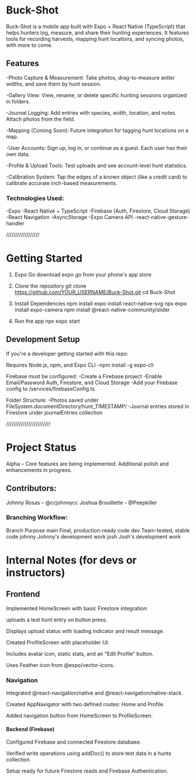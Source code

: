 # Buck-Shot

Buck-Shot is a mobile app built with Expo + React Native (TypeScript) that helps hunters log, measure, and share their hunting experiences. It features tools for recording harvests, mapping hunt locations, and syncing photos, with more to come.

## Features
-Photo Capture & Measurement: Take photos, drag-to-measure antler widths, and save them by hunt session.

-Gallery View: View, rename, or delete specific hunting sessions organized in folders.

-Journal Logging: Add entries with species, width, location, and notes. Attach photos from the field.

-Mapping (Coming Soon): Future integration for tagging hunt locations on a map.

-User Accounts: Sign up, log in, or continue as a guest. Each user has their own data.

-Profile & Upload Tools: Test uploads and see account-level hunt statistics.

-Calibration System: Tap the edges of a known object (like a credit card) to calibrate accurate inch-based measurements.

### Technologies Used:
-Expo
-React Native + TypeScript
-Firebase (Auth, Firestore, Cloud Storage)
-React Navigation
-AsyncStorage
-Expo Camera API
-react-native-gesture-handler

//////////////////
# Getting Started
1. Expo Go
download expo go from your phone's app store

2. Clone the repository
git clone https://github.com/YOUR_USERNAME/Buck-Shot.git
cd Buck-Shot

3. Install Dependencies
npm install
expo install react-native-svg
npx expo install expo-camera
npm install @react-native-community/slider

4. Run the app
npx expo start

## Development Setup
If you're a developer getting started with this repo:

Requires Node.js, npm, and Expo CLI
-npm install -g expo-cli

Firebase must be configured:
    -Create a Firebase project
    -Enable Email/Password Auth, Firestore, and Cloud Storage
    -Add your Firebase config to /services/firebaseConfig.ts

Folder Structure:
    -Photos saved under FileSystem.documentDirectory/hunt_TIMESTAMP/
    -Journal entries stored in Firestore under journalEntries collection


////////////////////////
# Project Status
Alpha – Core features are being implemented. Additional polish and enhancements in progress.

## Contributors:
Johnny Rosas – @ccjohnnycc
Joshua Brouillette - @Peepkiller

### Branching Workflow:
Branch	Purpose
main	Final, production-ready code
dev	    Team-tested, stable code
johnny	Johnny's development work
josh	Josh's development work


# Internal Notes (for devs or instructors)

## Frontend
Implemented HomeScreen with basic Firestore integration:

uploads a test hunt entry on button press.

Displays upload status with loading indicator and result message.

Created ProfileScreen with placeholder UI:

Includes avatar icon, static stats, and an “Edit Profile” button.

Uses Feather icon from @expo/vector-icons.

### Navigation
Integrated @react-navigation/native and @react-navigation/native-stack.

Created AppNavigator with two defined routes: Home and Profile.

Added navigation button from HomeScreen to ProfileScreen.

#### Backend (Firebase)
Configured Firebase and connected Firestore database.

Verified write operations using addDoc() to store test data in a hunts collection.

Setup ready for future Firestore reads and Firebase Authentication.
